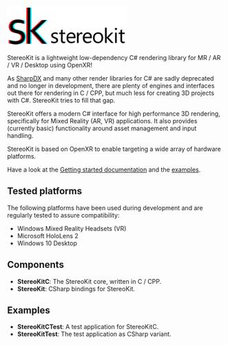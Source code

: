 ﻿![StereoKit](documentation/img/StereoKitWide.svg)

StereoKit is a lightweight low-dependency C# rendering library for MR / AR / VR / Desktop using OpenXR!

As [SharpDX](http://sharpdx.org/) and many other render libraries for C# are sadly deprecated and no longer in development, there are plenty of engines and interfaces out there for rendering in C / CPP, but much less for creating 3D projects with C#. StereoKit tries to fill that gap.

StereoKit offers a modern C# interface for high performance 3D rendering, specifically for Mixed Reality (AR, VR) applications. It also provides (currently basic) functionality around asset management and input handling.

StereoKit is based on OpenXR to enable targeting a wide array of hardware platforms.

Have a look at the [Getting started documentation](Documentation/StartingWithStereoKit.md) and the [examples](https://github.com/maluoi/StereoKit/tree/master/Examples).


## Tested platforms

The following platforms have been used during development and are regularly tested to assure compatibility:

- Windows Mixed Reality Headsets (VR)
- Microsoft HoloLens 2
- Windows 10 Desktop


## Components

- **StereoKitC**: The StereoKit core, written in C / CPP.
- **StereoKit**: CSharp bindings for StereoKit.


## Examples

- **StereoKitCTest**: A test application for StereoKitC.
- **StereoKitTest**: The test application as CSharp variant.
